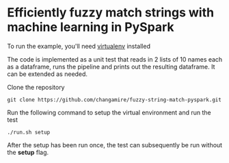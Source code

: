 # Efficiently fuzzy match strings with machine learning in PySpark

To run the example, you'll need <a href="https://virtualenv.pypa.io/en/latest/">virtualenv</a> installed

The code is implemented as a unit test that reads in 2 lists of 10 names each as a dataframe, runs the pipeline and prints out the resulting dataframe. It can be extended as needed.

Clone the repository

```
git clone https://github.com/changamire/fuzzy-string-match-pyspark.git
```

Run the following command to setup the virtual environment and run the test

```
./run.sh setup
```

After the setup has been run once, the test can subsequently be run without the <b>setup</b> flag.